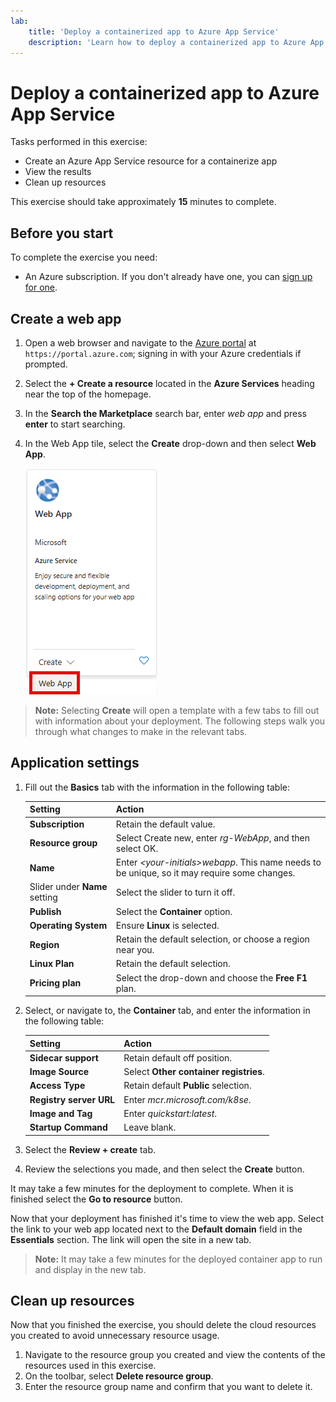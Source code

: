 ```yaml
---
lab:
    title: 'Deploy a containerized app to Azure App Service'
    description: 'Learn how to deploy a containerized app to Azure App Service.'
---
```


# Deploy a containerized app to Azure App Service

Tasks performed in this exercise:

* Create an Azure App Service resource for a containerize app
* View the results
* Clean up resources

This exercise should take approximately **15** minutes to complete.

## Before you start

To complete the exercise you need:

* An Azure subscription. If you don't already have one, you can [sign up for one](https://azure.microsoft.com/).

## Create a web app

1. Open a web browser and navigate to the [Azure portal](https://portal.azure.com) at `https://portal.azure.com`; signing in with your Azure credentials if prompted.
1. Select the **+ Create a resource** located in the **Azure Services** heading near the top of the homepage. 
1. In the **Search the Marketplace** search bar, enter *web app* and press **enter** to start searching.
1. In the Web App tile, select the **Create** drop-down and then select **Web App**.

    ![Screenshot of the Web App tile.](./media/01/create-web-app-tile.png)

>**Note:** Selecting **Create** will open a template with a few tabs to fill out with information about your deployment. The following steps walk you through what changes to make in the relevant tabs.

## Application settings

1. Fill out the **Basics** tab with the information in the following table:

    | Setting | Action |
    |--|--|
    | **Subscription** | Retain the default value. |
    | **Resource group** | Select Create new, enter *rg-WebApp*, and then select OK. |
    | **Name** | Enter *\<your-initials>webapp*. This name needs to be unique, so it may require some changes. |
    | Slider under **Name** setting | Select the slider to turn it off. |
    | **Publish** | Select the **Container** option. |
    | **Operating System** | Ensure **Linux** is selected. |
    | **Region** | Retain the default selection, or choose a region near you. |
    | **Linux Plan** | Retain the default selection. |
    | **Pricing plan** | Select the drop-down and choose the **Free F1** plan. |

1. Select, or navigate to, the **Container** tab, and enter the information in the following table:

    | Setting | Action |
    |--|--|
    | **Sidecar support** | Retain default off position. |
    | **Image Source** | Select **Other container registries**. |
    | **Access Type** | Retain default **Public** selection. |
    | **Registry server URL** | Enter *mcr.microsoft.com/k8se*. |
    | **Image and Tag** | Enter *quickstart:latest*. |
    | **Startup Command** | Leave blank. |

1. Select the **Review + create** tab.
1. Review the selections you made, and then select the **Create** button.

It may take a few minutes for the deployment to complete. When it is finished select the **Go to resource** button.

Now that your deployment has finished it's time to view the web app. Select the link to your web app located next to the **Default domain** field in the **Essentials** section. The link will open the site in a new tab.

>**Note:** It may take a few minutes for the deployed container app to run and display in the new tab.

## Clean up resources

Now that you finished the exercise, you should delete the cloud resources you created to avoid unnecessary resource usage.

1. Navigate to the resource group you created and view the contents of the resources used in this exercise.
1. On the toolbar, select **Delete resource group**.
1. Enter the resource group name and confirm that you want to delete it.
